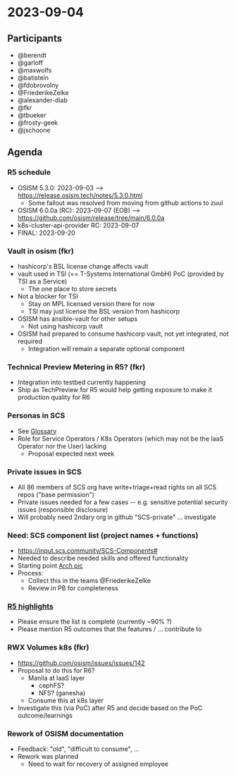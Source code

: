 # 2023-09-04

## Participants
- @berendt
- @garloff
- @maxwolfs
- @batistein
- @fdobrovolny
- @FriederikeZelke
- @alexander-diab
- @fkr
- @tbueker
- @frosty-geek
- @jschoone

## Agenda
### R5 schedule
* OSISM 5.3.0: 2023-09-03 --> https://release.osism.tech/notes/5.3.0.html
    * Some fallout was resolved from moving from github actions to zuul
* OSISM 6.0.0a (RC): 2023-09-07 (EOB) --> https://github.com/osism/release/tree/main/6.0.0a
* k8s-cluster-api-provider RC: 2023-09-07
* FINAL: 2023-09-20

### Vault in osism (fkr)
* hashicorp's BSL license change affects vault
* vault used in TSI (== T-Systems International GmbH) PoC (provided by TSI as a Service)
    * The one place to store secrets
* Not a blocker for TSI
    * Stay on MPL licensed version there for now
    * TSI may just license the BSL version from hashicorp
* OSISM has ansible-vault for other setups
    * Not using hashicorp vault
* OSISM had prepared to consume hashicorp vault, not yet integrated, not required
    * Integration will remain a separate optional component

### Technical Preview Metering in R5? (fkr)
* Integration into testbed currently happening
* Ship as TechPreview for R5 would help getting exposure to make it production quality for R6

### Personas in SCS
* See [Glossary](https://docs.scs.community/docs/glossary#personas)
* Role for Service Operators / K8s Operators (which may not be the IaaS Operator nor the User) lacking
    * Proposal expected next week

### Private issues in SCS
* All 86 members of SCS org have write+triage+read rights on all SCS repos ("base permission")
* Private issues needed for a few cases -- e.g. sensitive potential security issues (responsible disclosure)
* Will probably need 2ndary org in github "SCS-private" ... investigate

### Need: SCS component list (project names + functions)
* https://input.scs.community/SCS-Components#
* Needed to describe needed skills and offered functionality
* Starting point [Arch pic](https://scs.community/assets/images/201001-SCS-4c-06fe1d5ce5729b4e6bc3ac5190d4dafab09f0374f8e329baeab2b092983a3ea2bc11268e0c783f58f4e991e819375bcf5c6bdc95df977bdea22d145b04f6e934.png)
* Process:
    * Collect this in the teams @FriederikeZelke
    * Review in PB for completeness

### [R5 highlights](https://input.scs.community/2023-scs-r5-highlights-collection#)
- Please ensure the list is complete (currently ~90% ?)
- Please mention R5 outcomes that the features / ... contribute to

### RWX Volumes k8s (fkr)
* https://github.com/osism/issues/issues/142
* Proposal to do this for R6?
    * Manila at IaaS layer
        * cephFS?
        * NFS? (ganesha)
    * Consume this at k8s layer
* Investigate this (via PoC) after R5 and decide based on the PoC outcome/learnings

### Rework of OSISM documentation
* Feedback: "old", "difficult to consume", ...
* Rework was planned
    * Need to wait for recovery of assigned employee
